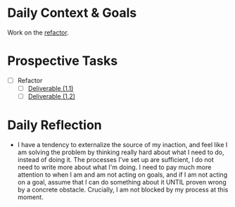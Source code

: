 # Daily Context & Goals

Work on the [refactor](RefactorDerenderingUsingGenSceneGraphs.md).

# Prospective Tasks

* [ ] Refactor
    * [ ] [Deliverable (1.1)](RefactorDerenderingUsingGenSceneGraphs.md#Deliverables)
    * [ ] [Deliverable (1.2)](RefactorDerenderingUsingGenSceneGraphs.md#Deliverables)

# Daily Reflection

* I have a tendency to externalize the source of my inaction, and feel like I
  am solving the problem by thinking really hard about what I need to do,
  instead of doing it. The processes I've set up are sufficient, I do not need
  to write more about what I'm doing. I need to pay much more attention to when
  I am and am not acting on goals, and if I am not acting on a goal, assume
  that I can do something about it UNTIL proven wrong by a concrete obstacle.
  Crucially, I am not blocked by my process at this moment.
